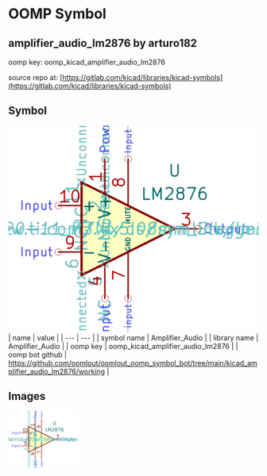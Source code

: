 # OOMP Symbol  
## amplifier_audio_lm2876  by arturo182  
  
oomp key: oomp_kicad_amplifier_audio_lm2876  
  
source repo at: [https://gitlab.com/kicad/libraries/kicad-symbols](https://gitlab.com/kicad/libraries/kicad-symbols)  
## Symbol  
  
[![working.png](working_600.png)](working.png)  
| name | value | 
| --- | --- | 
| symbol name | Amplifier_Audio | 
| library name | Amplifier_Audio | 
| oomp key | oomp_kicad_amplifier_audio_lm2876 | 
| oomp bot github | https://github.com/oomlout/oomlout_oomp_symbol_bot/tree/main/kicad_amplifier_audio_lm2876/working | 
## Images  
  
[![working.png](working_140.png)](working.png)  
